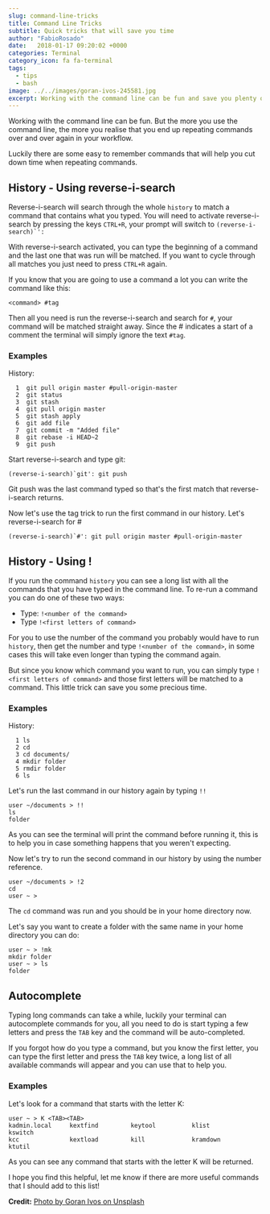 ```yaml
---
slug: command-line-tricks
title: Command Line Tricks
subtitle: Quick tricks that will save you time
author: "FabioRosado"
date:   2018-01-17 09:20:02 +0000
categories: Terminal
category_icon: fa fa-terminal
tags: 
  - tips
  - bash
image: ../../images/goran-ivos-245581.jpg
excerpt: Working with the command line can be fun and save you plenty of time. These tricks will help you save even more time when you have to repeat commands. 
---
```


Working with the command line can be fun. But the more you use the command line, the more you realise that you end up repeating commands over and over again in your workflow.

Luckily there are some easy to remember commands that will help you cut down time when repeating commands.

## History  - Using reverse-i-search

Reverse-i-search will search through the whole `history` to match a command that contains what you typed. You will need to activate reverse-i-search by pressing the keys `CTRL+R`, your prompt will switch to ```(reverse-i-search)`':```

With reverse-i-search activated, you can type the beginning of a command and the last one that was run will be matched. If you want to cycle through all matches you just need to press `CTRL+R` again.

If you know that you are going to use a command a lot you can write the command like this:

 ```<command> #tag```

Then all you need is run the reverse-i-search and search for `#`, your command will be matched straight away. Since the # indicates a start of a comment the terminal will simply ignore the text `#tag`.

### Examples

History:

```shell
  1  git pull origin master #pull-origin-master
  2  git status
  3  git stash
  4  git pull origin master
  5  git stash apply
  6  git add file
  7  git commit -m "Added file"
  8  git rebase -i HEAD~2
  9  git push
```

Start reverse-i-search and type git:

```shell
(reverse-i-search)`git': git push
```

Git push was the last command typed so that's the first match that reverse-i-search returns.

Now let's use the tag trick to run the first command in our history. Let's reverse-i-search for #

```shell
(reverse-i-search)`#': git pull origin master #pull-origin-master
```

## History - Using !

If you run the command `history` you can see a long list with all the commands that you have typed in the command line. To re-run a command you can do one of these two ways:

- Type: `!<number of the command>`
- Type `!<first letters of command>`

For you to use the number of the command you probably would have to run `history`, then get the number and type `!<number of the command>`, in some cases this will take even longer than typing the command again.

But since you know which command you want to run, you can simply type `!<first letters of command>` and those first letters will be matched to a command. This little trick can save you some precious time.

### Examples

History:
```shell
  1 ls
  2 cd
  3 cd documents/
  4 mkdir folder
  5 rmdir folder
  6 ls
```

Let's run the last command in our history again by typing `!!`

``` shell
user ~/documents > !!
ls
folder
```

As you can see the terminal will print the command before running it, this is to help you in case something happens that you weren't expecting.

Now let's try to run the second command in our history by using the number reference.

```shell
user ~/documents > !2
cd
user ~ >
```
The `cd` command was run and you should be in your home directory now.

Let's say you want to create a folder with the same name in your home directory you can do:

```shell
user ~ > !mk
mkdir folder
user ~ > ls
folder
```


## Autocomplete

Typing long commands can take a while, luckily your terminal can autocomplete commands for you, all you need to do is start typing a few letters and press the `TAB` key and the command will be auto-completed.

If you forgot how do you type a command, but you know the first letter, you can type the first letter and press the `TAB` key twice, a long list of all available commands will appear and you can use that to help you.


### Examples

Let's look for a command that starts with the letter K:

```shell
user ~ > K <TAB><TAB>
kadmin.local     kextfind         keytool          klist            kswitch
kcc              kextload         kill             kramdown         ktutil
```

As you can see any command that starts with the letter K will be returned.

I hope you find this helpful, let me know if there are more useful commands that I should add to this list!

**Credit:** [Photo by Goran Ivos on Unsplash](https://unsplash.com/@goran_ivos)